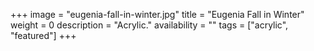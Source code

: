 +++
image = "eugenia-fall-in-winter.jpg"
title = "Eugenia Fall in Winter"
weight = 0
description = "Acrylic."
availability = ""
tags = ["acrylic", "featured"]
+++
